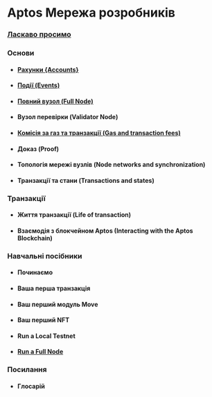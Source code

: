 # Aptos Мережа розробників

### [Ласкаво просимо](welcome.md)

### Основи
+ #### [Рахунки {Accounts}](basics-accounts.md)
+ #### [Події (Events)](basics-events.md)
+ #### [Повний вузол (Full Node)](basics-fullnodes.md)
+ #### Вузол перевірки (Validator Node)
+ #### [Комісія за газ та транзакції (Gas and transaction fees)](basics-gas-txn-fee.md)
+ #### Доказ (Proof)  
+ #### Топологія мережі вузлів (Node networks and synchronization)  
+ #### Транзакції та стани (Transactions and states)
### Транзакції
+ #### Життя транзакції (Life of transaction)
+ #### Взаємодія з блокчейном Aptos (Interacting with the Aptos Blockchain)
### Навчальні посібники
+ #### Починаємо
+ #### Ваша перша транзакція
+ #### Ваш перший модуль Move
+ #### Ваш перший NFT
+ #### Run a Local Testnet
+ #### [Run a Full Node](run-a-fullnode.md)
### Посилання
+ #### Глосарій